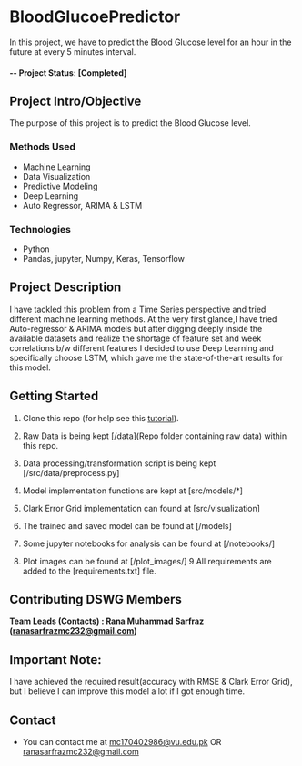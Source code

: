# BloodGlucoePredictor

In this project, we have to predict the Blood Glucose level for an hour in the future at every 5 minutes interval. 

#### -- Project Status: [Completed]

## Project Intro/Objective
The purpose of this project is to predict the Blood Glucose level.

### Methods Used
* Machine Learning
* Data Visualization
* Predictive Modeling
* Deep Learning
* Auto Regressor, ARIMA & LSTM 

### Technologies
* Python
* Pandas, jupyter, Numpy, Keras, Tensorflow

## Project Description
I have tackled this problem from a Time Series perspective and tried different machine learning methods. At the very first glance,I have tried Auto-regressor & ARIMA models but after digging deeply inside the available datasets and realize the shortage of feature set and week correlations b/w different features I decided to use Deep Learning and specifically choose LSTM, which gave me the state-of-the-art results for this model.

## Getting Started

1. Clone this repo (for help see this [tutorial](https://help.github.com/articles/cloning-a-repository/)).
2. Raw Data is being kept [/data](Repo folder containing raw data) within this repo.
    
3. Data processing/transformation script is being kept [/src/data/preprocess.py]
4. Model implementation functions are kept at [src/models/*]
5. Clark Error Grid implementation can found at [src/visualization]
6. The trained and saved model can be found at [/models]
7. Some jupyter notebooks for analysis can be found at [/notebooks/]
8. Plot images can be found at [/plot_images/]
9 All requirements are added to the [requirements.txt] file.



## Contributing DSWG Members

**Team Leads (Contacts) : Rana Muhammad Sarfraz (ranasarfrazmc232@gmail.com)**

## Important Note:
I have achieved the required result(accuracy with RMSE & Clark Error Grid), but I believe I can improve this model a lot if I got enough time.

## Contact
* You can contact me at mc170402986@vu.edu.pk OR ranasarfrazmc232@gmail.com  

##
